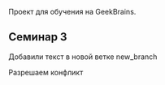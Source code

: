 Проект для обучения на GeekBrains.

## Семинар 3
Добавили текст в новой ветке new_branch

Разрешаем конфликт
